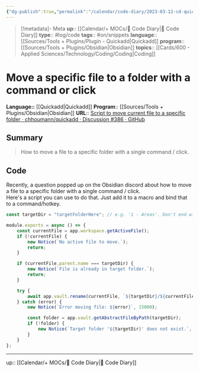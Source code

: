 ```yaml
---
{"dg-publish":true,"permalink":"/calendar/code-diary/2023-03-12-cd-quickadd-move-a-specific-file-to-a-folder-with-a-command-or-click/","title":"Move a specific file to a folder with a command or click"}
---
```


> [!metadata]- Meta
> **up**:: [[Calendar/+ MOCs/🧪 Code Diary\|🧪 Code Diary]]
> **type**:: #log/code 
> **tags**:: #on/snippets 
> **language**:: [[Sources/Tools + Plugins/Plugin - Quickadd\|Quickadd]]
> **program**:: [[Sources/Tools + Plugins/Obsidian\|Obsidian]]
> **topics**:: [[Cards/600 - Applied Sciences/Technology/Coding/Coding\|Coding]]


# Move a specific file to a folder with a command or click
**Language::**  [[Quickadd\|Quickadd]]
**Program**:: [[Sources/Tools + Plugins/Obsidian\|Obsidian]]
**URL**:: [Script to move current file to a specific folder · chhoumann/quickadd · Discussion #386 · GitHub](https://github.com/chhoumann/quickadd/discussions/386)

## Summary
> How to move a file to a specific folder with a single command / click.

## Code

Recently, a question popped up on the Obsidian discord about how to move a file to a specific folder with a single command / click.  
Here's a script you can use to do that. Just add it to a macro and bind that to a command/hotkey.

```js
const targetDir = "targetFolderHere"; // e.g. '1 - Areas'. Don't end with a slash. Empty for root directory.

module.exports = async () => {
    const currentFile = app.workspace.getActiveFile();
    if (!currentFile) {
        new Notice(`No active file to move.`);
        return;
    }

    if (currentFile.parent.name === targetDir) {
        new Notice(`File is already in target folder.`);
        return;
    }

    try {
        await app.vault.rename(currentFile, `${targetDir}/${currentFile.name}`);
    } catch (error) {
        new Notice(`Error moving file: ${error}`, 15000);

        const folder = app.vault.getAbstractFileByPath(targetDir);
        if (!folder) {
            new Notice(`Target folder '${targetDir}' does not exist.`, 15000);
        }
    }
};
```


---
up:: [[Calendar/+ MOCs/🧪 Code Diary\|🧪 Code Diary]]